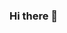 ### Hi there 👋

<!-- I’m currently learning Web Development. I'm save in HTML, CSS, Bootstrap, Sass. 
I did a lot tutorials in JavaScript, as there are freecodecamp.org, frontend Mentor, 30 days of JavaScript, Code Wars, etc. 
In JavaScript I know *all* the basics. Currently I work a lot with third party APIs and Ajax to learn them well. 
Here are projects I'm proud of:
- SBF Trainer
- Star Wars Cards
- advice generator
-->

<!--
**TomUlrich/TomUlrich** is a ✨ _special_ ✨ repository because its `README.md` (this file) appears on your GitHub profile.

Here are some ideas to get you started:

- 🔭 I’m currently working on ...
- 🌱 I’m currently learning ...
- 👯 I’m looking to collaborate on ...
- 🤔 I’m looking for help with ...
- 💬 Ask me about ...
- 📫 How to reach me: ...
- 😄 Pronouns: ...
- ⚡ Fun fact: ...
-->


